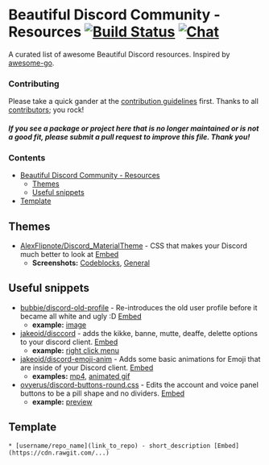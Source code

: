 # Beautiful Discord Community - Resources [![Build Status](https://travis-ci.org/beautiful-discord-community/resources.svg?branch=master)](https://travis-ci.org/beautiful-discord-community/resources) [![Chat](https://img.shields.io/badge/chat-on%20discord-7289da.svg)](https://discord.gg/EDwd5wr)

A curated list of awesome Beautiful Discord resources. Inspired by [awesome-go](https://github.com/avelino/awesome-go).


### Contributing

Please take a quick gander at the [contribution guidelines](https://github.com/beautiful-discord-community/resources/blob/master/CONTRIBUTING.md) first. Thanks to all [contributors](https://github.com/beautiful-discord-community/resources/graphs/contributors); you rock!

#### *If you see a package or project here that is no longer maintained or is not a good fit, please submit a pull request to improve this file. Thank you!*

### Contents

- [Beautiful Discord Community - Resources](#beautiful-discord-community---themes-)
    - [Themes](#themes)
    - [Useful snippets](#useful-snippets)
- [Template](#template)

## Themes

- [AlexFlipnote/Discord_MaterialTheme](https://github.com/AlexFlipnote/Discord_MaterialTheme) - CSS that makes your Discord much better to look at [Embed](https://cdn.rawgit.com/AlexFlipnote/Discord_MaterialTheme/master/theme.css)
    - **Screenshots:** [Codeblocks](https://owo.whats-th.is/8a0d03.png), [General](https://owo.whats-th.is/66a974.png)


## Useful snippets

- [bubbie/discord-old-profile](https://github.com/bubbie/discord-old-profile) - Re-introduces the old user profile before it became all white and ugly :D [Embed](https://cdn.rawgit.com/bubbie/discord-old-profile/master/stylesheet.css)
    - **example:** [image](https://owo.whats-th.is/ba3f27.png)
- [jakeoid/disccord](https://github.com/jakeoid/disccord) - adds the kikke, banne, mutte, deaffe, delette options to your discord client. [Embed](https://cdn.rawgit.com/jakeoid/disccord/master/disccord.css)
    - **example:** [right click menu](https://owo.whats-th.is/7da9ea.png)
- [jakeoid/discord-emoji-anim](https://github.com/jakeoid/discord-emoji-anim) - Adds some basic animations for Emoji that are inside of your Discord client. [Embed](https://cdn.rawgit.com/jakeoid/discord-emoji-anim/master/stylesheet.css)
    - **examples:** [mp4](https://owo.whats-th.is/193994.mp4), [animated gif](https://owo.whats-th.is/cb7afb.gif)
- [ovyerus/discord-buttons-round.css](https://gist.github.com/Ovyerus/5574873c0725a8600150b5d963b20dcc) - Edits the account and voice panel buttons to be a pill shape and no dividers. [Embed](https://cdn.rawgit.com/Ovyerus/5574873c0725a8600150b5d963b20dcc/raw/b58568d1575f32333eacbfe5fc95c1701bcb516c/discord-buttons-round.css)
    - **example:** [preview](http://i.imgur.com/D9YoTGI.gif)

## Template

`* [username/repo_name](link_to_repo) - short_description [Embed](https://cdn.rawgit.com/...)`
